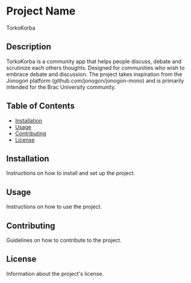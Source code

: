 # Project Name
TorkoKorba

## Description

TorkoKorba is a community app that helps people discuss, debate and scrutinize each others thoughts. Designed for communities who wish to embrace debate and discussion. The project takes inspiration from the Jonogon platform (github.com/jonogon/jonogon-mono) and is primarily intended for the Brac University community. 

## Table of Contents

- [Installation](#installation)
- [Usage](#usage)
- [Contributing](#contributing)
- [License](#license)

## Installation

Instructions on how to install and set up the project.

## Usage

Instructions on how to use the project.

## Contributing

Guidelines on how to contribute to the project.

## License

Information about the project's license.
